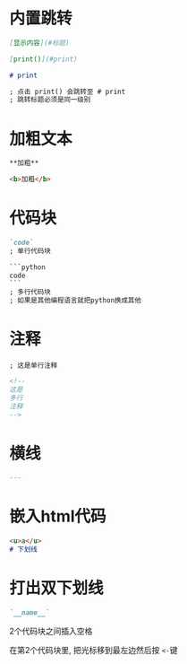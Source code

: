 # 内置跳转

```markdown
[显示内容](#标题)
```

```markdown
[print()](#print)

# print

; 点击 print() 会跳转至 # print
; 跳转标题必须是同一级别
```



# 加粗文本

```markdown
**加粗**
```

```markdown
<b>加粗</b>
```



# 代码块

```markdown
`code`
; 单行代码块
```

```markdown
​```python
code
​```
; 多行代码块
; 如果是其他编程语言就把python换成其他
```



# 注释

```markdwon
; 这是单行注释
```

```markdown
<!--
这是
多行
注释
-->
```



# 横线

```markdown
---
```



# 嵌入html代码

```markdown
<u>a</u>
# 下划线
```





# 打出双下划线

```markdown
`__name__`
```









2个代码块之间插入空格

在第2个代码块里, 把光标移到最左边然后按 `<-`键